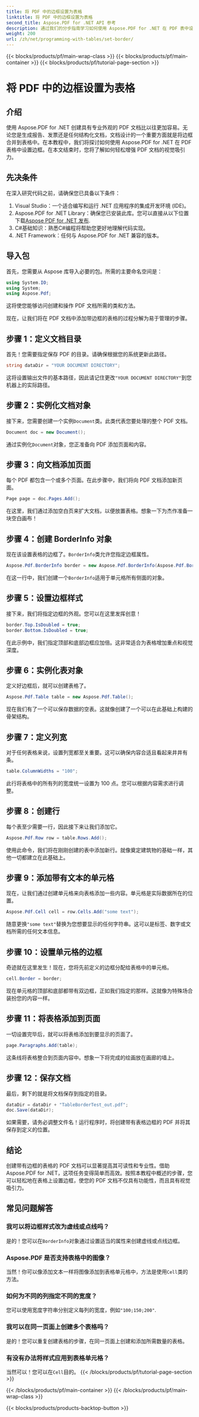 ```yaml
---
title: 将 PDF 中的边框设置为表格
linktitle: 将 PDF 中的边框设置为表格
second_title: Aspose.PDF for .NET API 参考
description: 通过我们的分步指南学习如何使用 Aspose.PDF for .NET 在 PDF 表中设置边框。轻松增强文档的外观。
weight: 200
url: /zh/net/programming-with-tables/set-border/
---
```


{{< blocks/products/pf/main-wrap-class >}}
{{< blocks/products/pf/main-container >}}
{{< blocks/products/pf/tutorial-page-section >}}

# 将 PDF 中的边框设置为表格

## 介绍

使用 Aspose.PDF for .NET 创建具有专业外观的 PDF 文档比以往更加容易。无论您是生成报告、发票还是任何结构化文档，文档设计的一个重要方面就是将边框合并到表格中。在本教程中，我们将探讨如何使用 Aspose.PDF for .NET 在 PDF 表格中设置边框。在本文结束时，您将了解如何轻松增强 PDF 文档的视觉吸引力。

## 先决条件

在深入研究代码之前，请确保您已具备以下条件：

1. Visual Studio：一个适合编写和运行 .NET 应用程序的集成开发环境 (IDE)。
2.  Aspose.PDF for .NET Library：确保您已安装此库。您可以直接从以下位置下载[Aspose PDF for .NET 发布](https://releases.aspose.com/pdf/net/).
3. C#基础知识：熟悉C#编程将帮助您更好地理解代码实现。
4. .NET Framework：任何与 Aspose.PDF for .NET 兼容的版本。

## 导入包

首先，您需要从 Aspose 库导入必要的包。所需的主要命名空间是：

```csharp
using System.IO;
using System;
using Aspose.Pdf;
```

这将使您能够访问创建和操作 PDF 文档所需的类和方法。

现在，让我们将在 PDF 文档中添加带边框的表格的过程分解为易于管理的步骤。

## 步骤 1：定义文档目录

首先！您需要指定保存 PDF 的目录。请确保根据您的系统更新此路径。

```csharp
string dataDir = "YOUR DOCUMENT DIRECTORY";
```

这将设置输出文件的基本路径，因此请记住更改`"YOUR DOCUMENT DIRECTORY"`到您机器上的实际路径。

## 步骤 2：实例化文档对象

接下来，您需要创建一个实例`Document`类。此类代表您要处理的整个 PDF 文档。

```csharp
Document doc = new Document();
```

通过实例化`Document`对象，您正准备向 PDF 添加页面和内容。

## 步骤 3：向文档添加页面

每个 PDF 都包含一个或多个页面。在此步骤中，我们将向 PDF 文档添加新页面。

```csharp
Page page = doc.Pages.Add();
```

在这里，我们通过添加空白页来扩大文档，以便放置表格。想象一下为杰作准备一块空白画布！

## 步骤 4：创建 BorderInfo 对象

现在该设置表格的边框了。`BorderInfo`类允许您指定边框属性。

```csharp
Aspose.Pdf.BorderInfo border = new Aspose.Pdf.BorderInfo(Aspose.Pdf.BorderSide.All);
```

在这一行中，我们创建一个`BorderInfo`适用于单元格所有侧面的对象。

## 步骤 5：设置边框样式

接下来，我们将指定边框的外观。您可以在这里发挥创意！

```csharp
border.Top.IsDoubled = true;
border.Bottom.IsDoubled = true;
```

在此示例中，我们指定顶部和底部边框应加倍。这非常适合为表格增加重点和视觉深度。

## 步骤 6：实例化表对象

定义好边框后，就可以创建表格了。

```csharp
Aspose.Pdf.Table table = new Aspose.Pdf.Table();
```

现在我们有了一个可以保存数据的空表。这就像创建了一个可以在此基础上构建的骨架结构。

## 步骤 7：定义列宽

对于任何表格来说，设置列宽都至关重要。这可以确保内容合适且看起来井井有条。

```csharp
table.ColumnWidths = "100";
```

此行将表格中的所有列的宽度统一设置为 100 点。您可以根据内容需求进行调整。

## 步骤 8：创建行

每个表至少需要一行，因此接下来让我们添加它。

```csharp
Aspose.Pdf.Row row = table.Rows.Add();
```

使用此命令，我们将在刚刚创建的表中添加新行。就像奠定建筑物的基础一样，其他一切都建立在此基础上。

## 步骤 9：添加带有文本的单元格

现在，让我们通过创建单元格来向表格添加一些内容。单元格是实际数据所在的位置。

```csharp
Aspose.Pdf.Cell cell = row.Cells.Add("some text");
```

随意更换`"some text"`替换为您想要显示的任何字符串。这可以是标签、数字或文档所需的任何文本信息。

## 步骤 10：设置单元格的边框

奇迹就在这里发生！现在，您将先前定义的边框分配给表格中的单元格。

```csharp
cell.Border = border;
```

现在单元格的顶部和底部都带有双边框，正如我们指定的那样。这就像为特殊场合装扮您的内容一样。

## 步骤 11：将表格添加到页面

一切设置完毕后，就可以将表格添加到要显示的页面了。

```csharp
page.Paragraphs.Add(table);
```

这条线将表格整合到页面内容中。想象一下将完成的绘画放在画廊的墙上。

## 步骤 12：保存文档

最后，剩下的就是将文档保存到指定的目录。

```csharp
dataDir = dataDir + "TableBorderTest_out.pdf";
doc.Save(dataDir);
```

如果需要，请务必调整文件名！运行程序时，将创建带有表格边框的 PDF 并将其保存到定义的位置。

## 结论

创建带有边框的表格的 PDF 文档可以显著提高其可读性和专业性。借助 Aspose.PDF for .NET，这项任务变得简单而高效。按照本教程中概述的步骤，您可以轻松地在表格上设置边框，使您的 PDF 文档不仅具有功能性，而且具有视觉吸引力。

## 常见问题解答

### 我可以将边框样式改为虚线或点线吗？  
是的！您可以在`BorderInfo`对象通过设置适当的属性来创建虚线或点线边框。

### Aspose.PDF 是否支持表格中的图像？  
当然！你可以像添加文本一样将图像添加到表格单元格中，方法是使用`Cell`类的方法。

### 如何为不同的列指定不同的宽度？  
您可以使用宽度字符串分别定义每列的宽度，例如`"100;150;200"`.

### 我可以在同一页面上创建多个表格吗？  
是的！您可以重复创建表格的步骤，在同一页面上创建和添加所需数量的表格。

### 有没有办法将样式应用到表格单元格？  
当然可以！您可以在`Cell`目的。
{{< /blocks/products/pf/tutorial-page-section >}}

{{< /blocks/products/pf/main-container >}}
{{< /blocks/products/pf/main-wrap-class >}}

{{< blocks/products/products-backtop-button >}}

